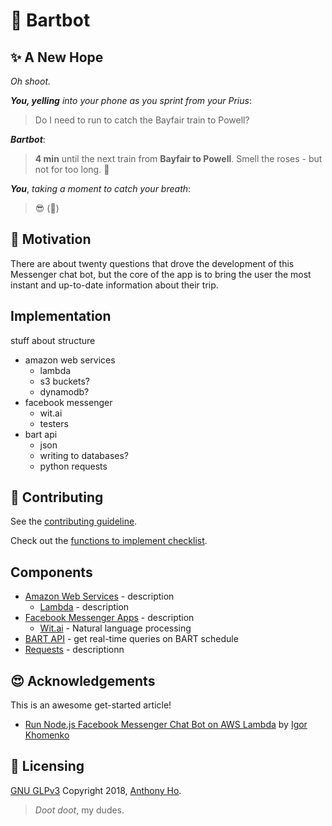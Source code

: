 # :light_rail: Bartbot

## :sparkles: A New Hope

*Oh shoot.*

***You, yelling*** *into your phone as you sprint from your Prius*:

> Do I need to run to catch the Bayfair train to Powell?

***Bartbot***:

> **4 min** until the next train from **Bayfair to Powell**. Smell the roses - but not for too long. :rose:

***You***, *taking a moment to catch your breath*:

> :sunglasses: (:nose:)

## :thought_balloon: Motivation

<!-- TODO: This section is not done yet -->

There are about twenty questions that drove the development of this Messenger chat bot, but the core of the app is to bring the user the most instant and up-to-date information about their trip.

## Implementation

<!-- TODO: This section is not done yet -->

stuff about structure

* amazon web services
  * lambda
  * s3 buckets?
  * dynamodb?
* facebook messenger
  * wit.ai
  * testers
* bart api
  * json
  * writing to databases?
  * python requests

<!-- emoji test :smile: :monorail: :light_rail: :metro: -->

## :pray: Contributing

<!-- TODO: This section is not done yet -->

See the [contributing guideline](contributing.md).

Check out the [functions to implement checklist](./lambdaEnv/resources/functionsToImplement.md).

## Components

* [Amazon Web Services](https://aws.amazon.com/) - description
  * [Lambda](https://aws.amazon.com/lambda/) - description
* [Facebook Messenger Apps](https://messenger.fb.com/) - description
  * [Wit.ai](http://wit.ai) - Natural language processing
* [BART API](api.bart.gov) - get real-time queries on BART schedule
* [Requests](http://docs.python-requests.org/en/master/) - descriptionn

## :heart_eyes: Acknowledgements

<!-- TODO: This section is not done yet -->

This is an awesome get-started article!

* [Run Node.js Facebook Messenger Chat Bot on AWS Lambda](https://tutorials.botsfloor.com/run-facebook-messenger-chat-bot-on-aws-lambda-2fa800a67d76) by [Igor Khomenko](https://tutorials.botsfloor.com/@igorkhomenko?source=post_header_lockup)

## :key: Licensing

[GNU GLPv3](LICENSE) Copyright 2018, [Anthony Ho](http://github.com/anwyho).

<!-- https://kogalkbizj.execute-api.us-west-1.amazonaws.com/default/jsProcessMessages -->

> *Doot doot*, my dudes.